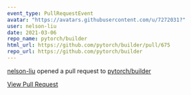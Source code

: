 ```yaml
---
event_type: PullRequestEvent
avatar: "https://avatars.githubusercontent.com/u/7272031?"
user: nelson-liu
date: 2021-03-06
repo_name: pytorch/builder
html_url: https://github.com/pytorch/builder/pull/675
repo_url: https://github.com/pytorch/builder
---
```


<a href='https://github.com/nelson-liu' target='_blank'>nelson-liu</a> opened a pull request to <a href='https://github.com/pytorch/builder' target='_blank'>pytorch/builder</a>

<a href='https://github.com/pytorch/builder/pull/675' target='_blank'>View Pull Request</a>